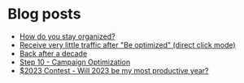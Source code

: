 # Blog posts
<!-- BLOG-POST-LIST:START -->
- [How do you stay organized?](https://afflift.com/f/threads/how-do-you-stay-organized.10352/)
- [Receive very little traffic after &quot;Be optimized&quot; &lpar;direct click mode&rpar;](https://afflift.com/f/threads/receive-very-little-traffic-after-be-optimized-direct-click-mode.10354/)
- [Back after a decade](https://afflift.com/f/threads/back-after-a-decade.10349/)
- [Step 10 - Campaign Optimization](https://afflift.com/f/threads/step-10-campaign-optimization.7481/)
- [$2023 Contest - Will 2023 be my most productive year?](https://afflift.com/f/threads/2023-contest-will-2023-be-my-most-productive-year.10235/)
<!-- BLOG-POST-LIST:END -->
